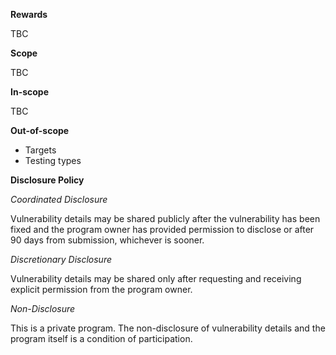**Rewards**

TBC

**Scope**

TBC

**In-scope**

TBC

**Out-of-scope**

- Targets
- Testing types

**Disclosure Policy**

*Coordinated Disclosure*

Vulnerability details may be shared publicly after the vulnerability has been fixed and the program owner has provided permission to disclose or after 90 days from submission, whichever is sooner.

*Discretionary Disclosure*

Vulnerability details may be shared only after requesting and receiving explicit permission from the program owner.

*Non-Disclosure*

This is a private program. The non-disclosure of vulnerability details and the program itself is a condition of participation.
